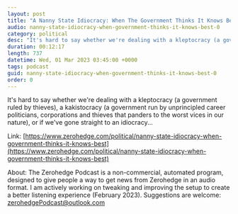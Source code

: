 ```yaml
---
layout: post
title: "A Nanny State Idiocracy: When The Government Thinks It Knows Best"
audio: nanny-state-idiocracy-when-government-thinks-it-knows-best-0
category: political
desc: "It's hard to say whether we're dealing with a kleptocracy (a government ruled by thieves), a kakistocracy (a government run by unprincipled career politicians, corporations and thieves that panders to the worst vices in our nature), or if we've gone straight to an idiocracy..."
duration: 00:12:17
length: 737
datetime: Wed, 01 Mar 2023 03:45:00 +0000
tags: podcast
guid: nanny-state-idiocracy-when-government-thinks-it-knows-best-0
order: 0
---
```

It's hard to say whether we're dealing with a kleptocracy (a government ruled by thieves), a kakistocracy (a government run by unprincipled career politicians, corporations and thieves that panders to the worst vices in our nature), or if we've gone straight to an idiocracy...

Link: [https://www.zerohedge.com/political/nanny-state-idiocracy-when-government-thinks-it-knows-best](https://www.zerohedge.com/political/nanny-state-idiocracy-when-government-thinks-it-knows-best)

About: The Zerohedge Podcast is a non-commercial, automated program, designed to give people a way to get news from Zerohedge in an audio format.  I am actively working on tweaking and improving the setup to create a better listening experience (February 2023).  Suggestions are welcome: [zerohedgePodcast@outlook.com](mailto:zerohedgePodcast@outlook.com)